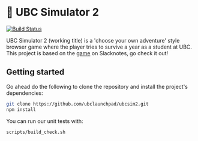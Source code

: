 # :thought_balloon: UBC Simulator 2

[![Build Status](https://travis-ci.com/ubclaunchpad/ubcsim2.svg?branch=master)](https://travis-ci.com/ubclaunchpad/ubcsim2)

UBC Simulator 2 (working title) is a 'choose your own adventure' style browser game where the player tries to survive a year as a student at UBC.
This project is based on the [game](https://slacknotes.com/ubcsimulator) on Slacknotes, go check it out!

## Getting started

Go ahead do the following to clone the repository and install the project's dependencies:
```bash
git clone https://github.com/ubclaunchpad/ubcsim2.git
npm install
```

You can run our unit tests with:
```bash
scripts/build_check.sh
```
